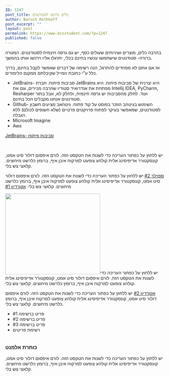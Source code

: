 ```yaml
---
ID: 1247
post_title: כלים בחינם לסטודנטים
author: Baruch Rothkoff
post_excerpt: ""
layout: post
permalink: https://www.bcsstudent.com/?p=1247
published: false
---
```

<!-- wp:paragraph -->
<p>בהרבה כלים, מוצרים ושירותים שעולים כסף, יש גם גרסה חינמית לסטודנטים. המטרה ברורה- סטודנטים שישתמשו עכשיו בחינם בכלי, יתרגלו אליו וירכשו אותו בהמשך.</p>
<!-- /wp:paragraph --><!-- wp:paragraph -->
<p>אז אם אתם לא מפחדים להתרגל, הנה רשימה של דברים שאפשר לקבל בחינם, בדרך כלל ע"י כתובת המייל שקיבלתם ממקום הלימודים.</p>
<!-- /wp:paragraph --><!-- wp:list -->
<ul>
<li>JetBrains- סביבות פיתוח. חברת JetBrains היא יצרנית של סביבות פיתוח. היא מפתחת את אנדרואיד סטודיו שהרבה מכירים, וגם את Intellij IDEA, PyCharm, Resharper ועוד. לחלק מהסביבות יש גרסה חינמית, ולחלק לא, אבל בתור סטודנטים אנחנו מקבלים הכל בחינם.</li>
<li>Github- השימוש בגיטהב הוזכר בפוסט על קוד פתוח. גיטהאב מציעים חשבון לסטודנטים, שמאפשר בעיקר לפתוח פרויקטים פרטיים (שלא חשופים לכולם) ללא הגבלה.</li>
<li>Microsoft Imagine</li>
<li>Aws</li>
</ul>
<!-- /wp:list -->		
												<a href="">JetBrains- סביבות פיתוח</a>
					<p> </p>
<p>יש ללחוץ על כפתור העריכה כדי לשנות את הטקסט הזה. לורם איפסום דולור סיט אמט, קונסקטורר אדיפיסינג אלית קולהע צופעט למרקוח איבן איף, ברומץ כלרשט מיחוצים. קלאצי צש בלי.</p>
												<a href="">ספוילר #2</a>
					יש ללחוץ על כפתור העריכה כדי לשנות את הטקסט הזה. לורם איפסום דולור סיט אמט, קונסקטורר אדיפיסינג אלית קולהע צופעט למרקוח איבן איף, ברומץ כלרשט מיחוצים. קלאצי צש בלי.
												<a href="">אקורדיון #1</a>
					<p><img src="https://i1.wp.com/www.bcsstudent.com/wp-content/uploads/2019/03/docker_facebook_share.png?resize=300%2C256&#038;ssl=1" alt="" width="300" height="256" data-recalc-dims="1" />יש ללחוץ על כפתור העריכה כדי לשנות את הטקסט הזה. לורם איפסום דולור סיט אמט, קונסקטורר אדיפיסינג אלית קולהע צופעט למרקוח איבן איף, ברומץ כלרשט מיחוצים. קלאצי צש בלי.</p>
												<a href="">אקורדיון #2</a>
					יש ללחוץ על כפתור העריכה כדי לשנות את הטקסט הזה. לורם איפסום דולור סיט אמט, קונסקטורר אדיפיסינג אלית קולהע צופעט למרקוח איבן איף, ברומץ כלרשט מיחוצים. קלאצי צש בלי.
					<ul>
							<li >
										פריט ברשימה #1
									</li>
								<li >
										פריט ברשימה #2
									</li>
								<li >
										פריט ברשימה #3
									</li>
								<li >
										רשימת פריטים
									</li>
						</ul>
			<figure><img src="https://www.bcsstudent.com/wp-content/plugins/elementor/assets/images/placeholder.png" title="" alt="" /></figure><h3>כותרת אלמנט</h3><p>יש ללחוץ על כפתור העריכה כדי לשנות את הטקסט הזה. לורם איפסום דולור סיט אמט, קונסקטורר אדיפיסינג אלית קולהע צופעט למרקוח איבן איף, ברומץ כלרשט מיחוצים. קלאצי צש בלי.</p>
